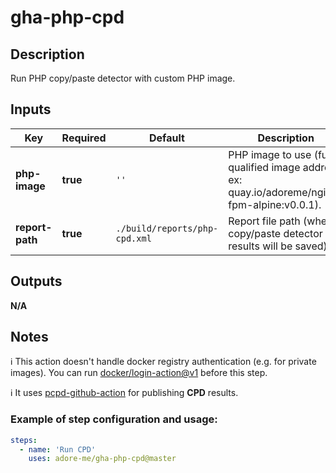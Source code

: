 # gha-php-cpd

## Description
Run PHP copy/paste detector with custom PHP image.

## Inputs
| Key                   | Required | Default                       | Description                                                                                    |
|-----------------------|----------|-------------------------------|------------------------------------------------------------------------------------------------|
| **php-image**         | **true** | `''`                          | PHP image to use (fully qualified image address. ex: quay.io/adoreme/nginx-fpm-alpine:v0.0.1). |
| **report-path**       | **true** | `./build/reports/php-cpd.xml` | Report file path (where copy/paste detector results will be saved).                            |

## Outputs
**N/A**

## Notes
ℹ This action doesn't handle docker registry authentication (e.g. for private images).
You can run [docker/login-action@v1](https://github.com/docker/login-action) before this step.

ℹ It uses [pcpd-github-action](https://github.com/adore-me/pcpd-github-action) for publishing **CPD** results.

### Example of step configuration and usage:

```yaml
steps:
  - name: 'Run CPD'
    uses: adore-me/gha-php-cpd@master
```
